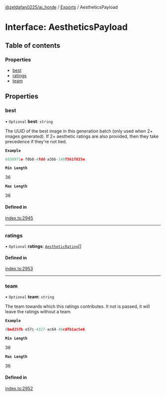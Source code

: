 [@zeldafan0225/ai_horde](../README.md) / [Exports](../modules.md) / AestheticsPayload

# Interface: AestheticsPayload

## Table of contents

### Properties

- [best](AestheticsPayload.md#best)
- [ratings](AestheticsPayload.md#ratings)
- [team](AestheticsPayload.md#team)

## Properties

### best

• `Optional` **best**: `string`

The UUID of the best image in this generation batch (only used when 2+ images generated). If 2+ aesthetic ratings are also provided, then they take precedence if they're not tied.

**`Example`**

```ts
6038971e-f0b0-4fdd-a3bb-148f561f815e
```

**`Min Length`**

36

**`Max Length`**

36

#### Defined in

[index.ts:2945](https://github.com/ZeldaFan0225/ai_horde/blob/2b1ed8a/index.ts#L2945)

___

### ratings

• `Optional` **ratings**: [`AestheticRating`](AestheticRating.md)[]

#### Defined in

[index.ts:2953](https://github.com/ZeldaFan0225/ai_horde/blob/2b1ed8a/index.ts#L2953)

___

### team

• `Optional` **team**: `string`

The team towards which this ratings contributes. It not is passed, it will leave the ratings without a team.

**`Example`**

```ts
0bed257b-e57c-4327-ac64-40cdfb1ac5e6
```

**`Min Length`**

36

**`Max Length`**

36

#### Defined in

[index.ts:2952](https://github.com/ZeldaFan0225/ai_horde/blob/2b1ed8a/index.ts#L2952)
